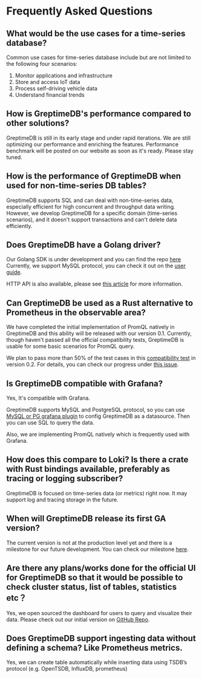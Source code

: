 # Frequently Asked Questions

## What would be the use cases for a time-series database?

Common use cases for time-series database include but are not limited to the following four scenarios:
1. Monitor applications and infrastructure
2. Store and access IoT data
3. Process self-driving vehicle data
4. Understand financial trends

## How is GreptimeDB's performance compared to other solutions?
GreptimeDB is still in its early stage and under rapid iterations. We are still optimizing our performance and enriching the features. Performance benchmark will be posted on our website as soon as it's ready. Please stay tuned.

## How is the performance of GreptimeDB when used for non-time-series DB tables?
GreptimeDB supports SQL and can deal with non-time-series data, especially efficient for high concurrent and throughput data writing. However, we develop GreptimeDB for a specific domain (time-series scenarios), and it doesn't support transactions and can't delete data efficiently.

## Does GreptimeDB have a Golang driver?

Our Golang SDK is under development and you can find the repo [here](https://github.com/GreptimeTeam/greptimedb-client-go)
Currently, we support MySQL protocol, you can check it out on the [user guide](https://docs.greptime.com/user-guide/supported-protocols/mysql ). 

HTTP API is also available, please see [this article](https://docs.greptime.com/user-guide/supported-protocols/http-api) for more information. 

## Can GreptimeDB be used as a Rust alternative to Prometheus in the observable area?

We have completed the initial implementation of PromQL natively in GreptimeDB and this ability will be released with our version 0.1. 
Currently, though haven't passed all the official compatibility tests, GreptimeDB is usable for some basic scenarios for PromQL query. 

We plan to pass more than 50% of the test cases in this [compatibility test](https://promlabs.com/promql-compliance-tests/) in version 0.2. For details, you can check our progress under [this issue](https://github.com/GreptimeTeam/greptimedb/issues/596).

## Is GreptimeDB compatible with Grafana?

Yes, It's compatible with Grafana. 

GreptimeDB supports MySQL and PostgreSQL protocol, so you can use [MySQL or PG grafana
plugin](https://grafana.com/docs/grafana/latest/datasources/mysql/) to config GreptimeDB as a datasource. Then you can use SQL to query the data. 

Also, we are implementing PromQL natively which is frequently used with Grafana.

## How does this compare to Loki? Is there a crate with Rust bindings available, preferably as tracing or logging subscriber?

GreptimeDB is focused on time-series data (or metrics) right now. It may support log and tracing storage in the future.

## When will GreptimeDB release its first GA version?
The current version is not at the production level yet and there is a milestone for our future development. 
You can check our milestone [here](https://github.com/GreptimeTeam/greptimedb/milestone/2).

## Are there any plans/works done for the official UI for GreptimeDB so that it would be possible to check cluster status, list of tables, statistics etc？

Yes, we open sourced the dashboard for users to query and visualize their data.
Please check out our initial version on [GitHub Repo](https://github.com/GreptimeTeam/dashboard). 

## Does GreptimeDB support ingesting data without defining a schema? Like Prometheus metrics.
Yes, we can create table automatically while inserting data using TSDB’s protocol (e.g. OpenTSDB, InfluxDB, prometheus)